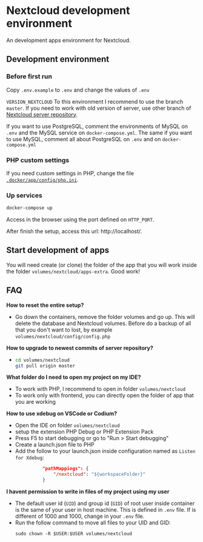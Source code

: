 # Nextcloud development environment

An development apps environment for Nextcloud.

## Development environment

### Before first run

Copy `.env.example` to `.env` and change the values of `.env`

`VERSION_NEXTCLOUD` To this environment I recommend to use the branch `master`. If you need to work with old version of server, use other branch of [Nextcloud server repository](https://github.com/nextcloud/server).

If you want to use PostgreSQL, comment the environments of MySQL on `.env` and the MySQL service on `docker-compose.yml`. The same if you want to use MySQL, comment all about PostgreSQL on `.env` and on `docker-compose.yml`

### PHP custom settings

If you need custom settings in PHP, change the file [`.docker/app/config/php.ini`](/.docker/app/config/php.ini).

### Up services
```bash
docker-compose up
```
Access in the browser using the port defined on `HTTP_PORT`.

After finish the setup, access this url: http://localhost/.

## Start development of apps

You will need create (or clone) the folder of the app that you will work inside the folder `volumes/nextcloud/apps-extra`.
Good work!

## FAQ

**How to reset the entire setup?**
- Go down the containers, remove the folder volumes and go up. This will delete the database and Nextcloud volumes. Before do a backup of all that you don't want to lost, by example `volumes/nextcloud/config/config.php`

**How to upgrade to newest commits of server repository?**
- ```bash
  cd volumes/nextcloud
  git pull origin master
  ```

**What folder do I need to open my project on my IDE?**
- To work with PHP, I recommend to open in folder `volumes/nextcloud`
- To work only with frontend, you can directly open the folder of app that you are working

**How to use xdebug on VSCode or Codium?**
- Open the IDE on folder `volumes/nextcloud`
- setup the extension PHP Debug or PHP Extension Pack
- Press F5 to start debugging or go to "Run > Start debugging"
- Create a launch.json file to PHP
- Add the follow to your launch.json inside configuration named as `Listen for Xdebug`:
  ```json
            "pathMappings": {
                "/nextcloud": "${workspaceFolder}"
            }
  ```
**I havent permission to write in files of my project using my user**
- The default user id (`UID`) and group id (`GID`) of root user inside container is the same of your user in host machine. This is defined in `.env` file. If is different of 1000 and 1000, change in your `.env` file.
- Run the follow command to move all files to your UID and GID:
  ```
  sudo chown -R $USER:$USER volumes/nextcloud
  ```